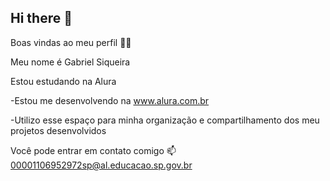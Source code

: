 ## Hi there 👋
Boas vindas ao meu perfil 💙💙 

Meu nome é Gabriel Siqueira

Estou estudando na Alura

-Estou me desenvolvendo na www.alura.com.br

-Utilizo esse espaço para minha organização e compartilhamento dos meu projetos desenvolvidos


Você pode entrar em contato comigo 📫
00001106952972sp@al.educacao.sp.gov.br

